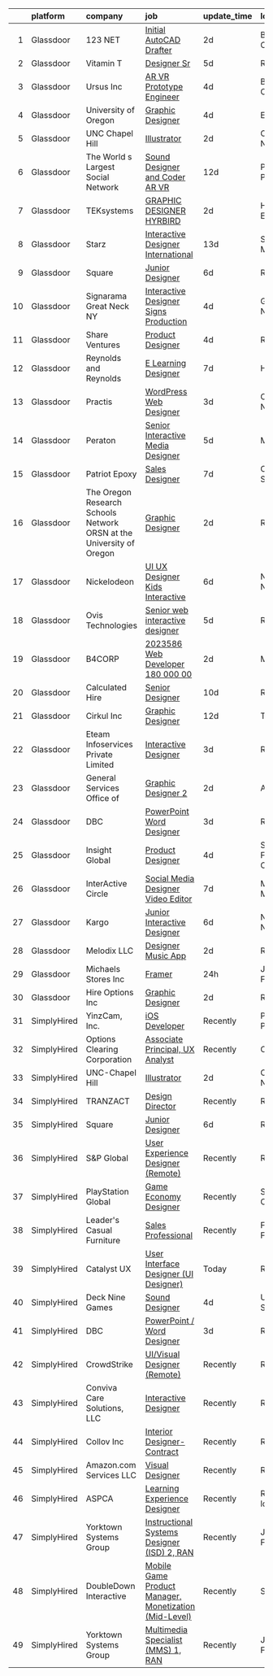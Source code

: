 

|    | platform    | company                                                                | job                                                                                                                                                                                                                                                                                                                                                                                                                                                                                                                                                                                                                                                                                                                                                                                                                                                                                                                                                                                                                                                                                                                                                                                                                                                                                                                                                                                               | update_time   | location            |
|---:|:------------|:-----------------------------------------------------------------------|:--------------------------------------------------------------------------------------------------------------------------------------------------------------------------------------------------------------------------------------------------------------------------------------------------------------------------------------------------------------------------------------------------------------------------------------------------------------------------------------------------------------------------------------------------------------------------------------------------------------------------------------------------------------------------------------------------------------------------------------------------------------------------------------------------------------------------------------------------------------------------------------------------------------------------------------------------------------------------------------------------------------------------------------------------------------------------------------------------------------------------------------------------------------------------------------------------------------------------------------------------------------------------------------------------------------------------------------------------------------------------------------------------|:--------------|:--------------------|
|  1 | Glassdoor   | 123 NET                                                                | [Initial AutoCAD Drafter](https://www.glassdoor.com/partner/jobListing.htm?pos=116&ao=1136043&s=58&guid=000001827c3aa244b9fb99e1a9d4e668&src=GD_JOB_AD&t=SR&vt=w&cs=1_5d5511fb&cb=1659941594039&jobListingId=1008056460605&jrtk=3-0-1g9u3l8jjj451801-1g9u3l8k5is1d800-d332a0c83b5cc8ce-)                                                                                                                                                                                                                                                                                                                                                                                                                                                                                                                                                                                                                                                                                                                                                                                                                                                                                                                                                                                                                                                                                                          | 2d            | Byron Center, MI    |
|  2 | Glassdoor   | Vitamin T                                                              | [Designer Sr](https://www.glassdoor.com/partner/jobListing.htm?pos=112&ao=1110586&s=58&guid=000001827c3aa244b9fb99e1a9d4e668&src=GD_JOB_AD&t=SR&vt=w&cs=1_5c406555&cb=1659941594038&jobListingId=1008048872575&cpc=C4A69CCDBB3B9599&jrtk=3-0-1g9u3l8jjj451801-1g9u3l8k5is1d800-7a7426e7c131633d--6NYlbfkN0DMrcEu7yrtATojKJA7cEzGQ3FdRGWLh0CZQInL4ECGI6k5tN82kdM0OKoro5eXmjoDI-D3I-me0dbHK-p-Np6163EzGQ5q01KdpnlTc4fvU4YxrflGUOp_1Im8ag894WxiG0uT8iFYf3DkcQd9DDDUB8b99BkVIf5CYPhbL-aNUdw25iA0nJuqBAdnHFNY3p9N-3yg_qKLspkejlsIs5Cw7_TBvalTx_oo3M4DSe5kKXDGIK2mRqkDYmuJD2zEz97_YcP9Bu6ARqe4xRLY91DklyfIKS9cfirAkPmzvEwsN6RMHIMx8NLYSQSOJVcseU_GVfjDVjfYQ8IyhUUGcPy1WPvXIadUoNXOBvTy3gBDmh9_N9A4-_7LTI-En0-9l_Ibp-YZitbURszipn-crXShkoHqBqama1o3A4DbCmiHXaLPUfPq3CbApRnO9no6rE1AP6_sMT2WipbmX3lZppazE6GblQ_RlBE%3D)                                                                                                                                                                                                                                                                                                                                                                                                                                                                                                                                                                                   | 5d            | Remote              |
|  3 | Glassdoor   | Ursus  Inc                                                             | [AR VR Prototype Engineer](https://www.glassdoor.com/partner/jobListing.htm?pos=109&ao=1110586&s=58&guid=000001827c3aa244b9fb99e1a9d4e668&src=GD_JOB_AD&t=SR&vt=w&ea=1&cs=1_0cd9c0fb&cb=1659941594038&jobListingId=1008050504524&cpc=82B3195DA92CAF92&jrtk=3-0-1g9u3l8jjj451801-1g9u3l8k5is1d800-676b17f24b5cec8e--6NYlbfkN0CT8vBT9H5mqECx2dfLV_FONLPDKpIRssxVwtj05Tmm4rA5I0VNOPdM1oYsK66ov5oeU1vn-T2BI8ztXGS97o12IFvk4488l3DTvol4EnNmos7vPDsIF4M1XmYlU4dn1Nsnus1ZaIBo6ETGQa2zZqKAHTHfC4ASFGZ6UE8aWyeWDYi9rIQsDJkXDhBQ-EROLr0fb8Urot8Am6Pv3mP8JgpyUvE3FPwrS_yS70cetbrOOtJ_SPeHiBBZAC_GZSOloUIMePftOWvROVJQXz0-77NLsiIUkuVazbWfKq_WSzvmb71JMa4BAmU7-cnh56FvbtV4UIhOasHTjqG9dSax_sx0Bw_Vocd7v_JZmwl6WsWMCBeDFc0FyN4i7Ze4f4LQ_f81JEWkW-28kac72DlvIvmoBu4byGGJlbrszBeaNj-YXpn3Zyv9RJ6ngkqOgcA4-eBt7lGvuPd8ry2k2Hywts2vf4KxOh9BqC0Bi2TP5wrrxNNB752HjvLPr9MwMJGeChk2n-ysq-ol8N532W8wIUU304yrYM8N7FHFCXVkZWikduZG8EguqAp7x8n9_cdyzdpplYrcn4ZB9tN3xAeYUFXaurqudY212UOMru9Gik0gdX3eXiDlMmfLkK2YHUDAuUt8EtetnrpOt0UlKKqaLS-3lPv-HBdcZMjxEBQghWCj6GFrvY0I7Ahs8wYrjblLwONNurVMTHSHTEcpGPz3AL505SnyALjur62SFM3KHKExyFOmc-EwJcZJxQbx98Qni-cYi5TX0nuBacovx5tYSSuUHUQtHM4wIk6xAgk08LC0aSEYrFlHFWZ5PepLPRKeqnp9xGavstK0wm-j0hJK3Sn410-eOW29Pda9AToXN5JjHc4X5hoAiRl-9TpSN7Fql6qTP-BJ7JZq3be9t-YgBSgMNHoFq018lmTf7jSPyLiOiAJw5zgy9OIRPgX2VBw_V_KpnD9Y_QVrLMFjwYJhc41rloxWn_WItasKHVn4XmSDYzx_99J03bvBEpUMt-sW7xI%3D) | 4d            | Burlingame, CA      |
|  4 | Glassdoor   | University of Oregon                                                   | [Graphic Designer](https://www.glassdoor.com/partner/jobListing.htm?pos=124&ao=1136043&s=58&guid=000001827c3aa244b9fb99e1a9d4e668&src=GD_JOB_AD&t=SR&vt=w&cs=1_ddf7dc2d&cb=1659941594040&jobListingId=1008051855572&jrtk=3-0-1g9u3l8jjj451801-1g9u3l8k5is1d800-54f56c4b806fe0f6-)                                                                                                                                                                                                                                                                                                                                                                                                                                                                                                                                                                                                                                                                                                                                                                                                                                                                                                                                                                                                                                                                                                                 | 4d            | Eugene, OR          |
|  5 | Glassdoor   | UNC Chapel Hill                                                        | [Illustrator](https://www.glassdoor.com/partner/jobListing.htm?pos=127&ao=1136043&s=58&guid=000001827c3aa244b9fb99e1a9d4e668&src=GD_JOB_AD&t=SR&vt=w&cs=1_ed982cb3&cb=1659941594040&jobListingId=1008055873821&jrtk=3-0-1g9u3l8jjj451801-1g9u3l8k5is1d800-60544b080df2262c-)                                                                                                                                                                                                                                                                                                                                                                                                                                                                                                                                                                                                                                                                                                                                                                                                                                                                                                                                                                                                                                                                                                                      | 2d            | Chapel Hill, NC     |
|  6 | Glassdoor   | The World s Largest Social Network                                     | [Sound Designer and Coder  AR VR ](https://www.glassdoor.com/partner/jobListing.htm?pos=106&ao=1110586&s=58&guid=000001827c3aa244b9fb99e1a9d4e668&src=GD_JOB_AD&t=SR&vt=w&ea=1&cs=1_4733e91e&cb=1659941594038&jobListingId=1008031528051&cpc=44CD5376B8534B8F&jrtk=3-0-1g9u3l8jjj451801-1g9u3l8k5is1d800-d1ed5504a8a65788--6NYlbfkN0DSgjPPcnEdvoK3uuxfISLALE6pB1FR7YSHOr_tSg5_QGIhoz_2VqUepdcKLBLI_zTUk6gDwaoQ9vkRar14Io1kKPbXefvdlkqbmdhJjjOpMuV23xDsFSOubHWW3nkVkpuXNylbmaW36egpUC2PG6x2MjnebJXPwoENwa0jyus1-mMaCYYJOL_GQnJ7IsoZ2xpVMEYFVL67H3khTZAOGrYdEQHiWEda4AuN_XPykQFnwxorjoBFcO9AYd3Q2w5S8n19FjBkPgVE-PSkEs-WPmO0nwj9ipqI0Cn7OtuyMgIkQrsyfrRkzFquoJVvXKp8yTVxYBEV-GknqZHiBasJxXA3K1fN63zdDsQDgBFSmY-U-74yNJCf5TbBkmCG7IIVDT_YOyFRShpVZiczJleE8y701DziiZ0-141eOa0o4XtoTdl06439qpb1aZLwUPq5ls1rQ0Ay7aD8HB9Wo-e0-xi-qNr3W2_jMmhS4tdxhRgmKeXrVy25xyQJSrFJ4OyDMLc8hXFADX9QjqiXMGhhWeZj1Itr6X7hCOxuXpbMslsIaugy2PEtadTyABuR8iZP9g3Z73m0P4VsyTKLP1Ml-rWA)                                                                                                                                                                                                                                                                                                                                                                                                                                       | 12d           | Philadelphia, PA    |
|  7 | Glassdoor   | TEKsystems                                                             | [GRAPHIC DESIGNER   HYRBIRD](https://www.glassdoor.com/partner/jobListing.htm?pos=111&ao=1110586&s=58&guid=000001827c3aa244b9fb99e1a9d4e668&src=GD_JOB_AD&t=SR&vt=w&cs=1_3f7ad8ce&cb=1659941594038&jobListingId=1008055600023&cpc=AC285F3A3ECA6BB0&jrtk=3-0-1g9u3l8jjj451801-1g9u3l8k5is1d800-acd5a29012fe093e--6NYlbfkN0AuKz8EBO1xHDEL7V2YF9xF3dC_I9B9i-Zw2Jh8clPMK3KTieKealHQMRxLfyLBLKJYh-SWfWrPBGZCNRIy9BSu3UxPNpqtHZ6_7aJU-plNbJ-7N5Euuj5YYX9vaYIbJzABc6JN9inb3RxCdzFe-7rCWWkq3120ASHDJMxLka6N-hiIOLzR0o1i6aSJpGEzsv4vVmBQq3WGzVivTel1AVHjAvkicBYaL9Z8YXv73zQIkV881ew3AbJmAeKj6UShbGrLBmGKozEnWVZyaxSC8GYjFA1R6b3uxnYVxqj75ICHw5QZ9Ru9Y24UXp5j1HLI5bhD1iNXvMeUgEVKnuefMBuUw2b3gzluj_-Gqj_LJBpbmsodVruNKL4cCC2i33mL0-sYPfk6oRe-DamRcg-ZecxDuaeKVz_xS8fwd_GQKvcd0JNbpfF1vC1cLtx1jQo10VStnxc3XXvc-28nSVTkadqzxpW3DXjzu8Lu5YnLM8XfflZrhZEw2bZ_Zgxqy6Nm5dS6ENygMKd-f0jvn-9vLuLfiwjQDXGnQuimCc3W8Y7C5pKOwts4D-K2YPVFQdqBZlODUC5inaD8zNxwQ0nRqjmNVHrqYusNPz7Z_qMRP69cENQr_XK23T5ID4-h_9XBiPFoceRqbRSUdk_u80mMya9ZNQ7iG-WTDYn_zoy7DPEccJ4mk_cGVDDEqAd4wQoy9uwo9xw9Rk0HuLMOuVXojZTBC8LLMSCq1-FkG08ou0lV529FUQ7_dG8SorQDUxTP4kmoibiEkDPZ9rqdBahnAyUwduo0f6Ql3cjhto1TmSdHIZYnHpxtQ1tPF4b7JEdYMI2yVaqh6Vdmue1BEg0S2bfuJ1fgQDD8nhSPd68VTmzDV6DLTkKc7wCG2QXtQBIXpvtBl2FXYuVGfP-x36wkvbSaKj933us-kJU%3D)                                                                                                    | 2d            | Hoffman Estates, IL |
|  8 | Glassdoor   | Starz                                                                  | [Interactive Designer  International](https://www.glassdoor.com/partner/jobListing.htm?pos=122&ao=1136043&s=58&guid=000001827c3aa244b9fb99e1a9d4e668&src=GD_JOB_AD&t=SR&vt=w&cs=1_990dc0d1&cb=1659941594039&jobListingId=1008029166488&jrtk=3-0-1g9u3l8jjj451801-1g9u3l8k5is1d800-d31624835f57bf98-)                                                                                                                                                                                                                                                                                                                                                                                                                                                                                                                                                                                                                                                                                                                                                                                                                                                                                                                                                                                                                                                                                              | 13d           | Santa Monica, CA    |
|  9 | Glassdoor   | Square                                                                 | [Junior Designer](https://www.glassdoor.com/partner/jobListing.htm?pos=115&ao=1136043&s=58&guid=000001827c3aa244b9fb99e1a9d4e668&src=GD_JOB_AD&t=SR&vt=w&ea=1&cs=1_50506259&cb=1659941594039&jobListingId=1008044709869&jrtk=3-0-1g9u3l8jjj451801-1g9u3l8k5is1d800-17650a355c34feb1-)                                                                                                                                                                                                                                                                                                                                                                                                                                                                                                                                                                                                                                                                                                                                                                                                                                                                                                                                                                                                                                                                                                             | 6d            | Remote              |
| 10 | Glassdoor   | Signarama Great Neck  NY                                               | [Interactive Designer   Signs Production](https://www.glassdoor.com/partner/jobListing.htm?pos=128&ao=1136043&s=58&guid=000001827c3aa244b9fb99e1a9d4e668&src=GD_JOB_AD&t=SR&vt=w&ea=1&cs=1_f63ae92e&cb=1659941594040&jobListingId=1008051613189&jrtk=3-0-1g9u3l8jjj451801-1g9u3l8k5is1d800-a205f44f2321df2c-)                                                                                                                                                                                                                                                                                                                                                                                                                                                                                                                                                                                                                                                                                                                                                                                                                                                                                                                                                                                                                                                                                     | 4d            | Great Neck, NY      |
| 11 | Glassdoor   | Share Ventures                                                         | [Product Designer](https://www.glassdoor.com/partner/jobListing.htm?pos=130&ao=1136043&s=58&guid=000001827c3aa244b9fb99e1a9d4e668&src=GD_JOB_AD&t=SR&vt=w&ea=1&cs=1_2967c84f&cb=1659941594040&jobListingId=1008051259009&jrtk=3-0-1g9u3l8jjj451801-1g9u3l8k5is1d800-53b08fe2fb7d93b6-)                                                                                                                                                                                                                                                                                                                                                                                                                                                                                                                                                                                                                                                                                                                                                                                                                                                                                                                                                                                                                                                                                                            | 4d            | Remote              |
| 12 | Glassdoor   | Reynolds and Reynolds                                                  | [E Learning Designer](https://www.glassdoor.com/partner/jobListing.htm?pos=123&ao=1136043&s=58&guid=000001827c3aa244b9fb99e1a9d4e668&src=GD_JOB_AD&t=SR&vt=w&cs=1_ca5dbfd2&cb=1659941594039&jobListingId=1008040184733&jrtk=3-0-1g9u3l8jjj451801-1g9u3l8k5is1d800-b406dbd4047ae60f-)                                                                                                                                                                                                                                                                                                                                                                                                                                                                                                                                                                                                                                                                                                                                                                                                                                                                                                                                                                                                                                                                                                              | 7d            | Houston, TX         |
| 13 | Glassdoor   | Practis                                                                | [WordPress Web Designer](https://www.glassdoor.com/partner/jobListing.htm?pos=102&ao=1110586&s=58&guid=000001827c3aa244b9fb99e1a9d4e668&src=GD_JOB_AD&t=SR&vt=w&ea=1&cs=1_825247fe&cb=1659941594037&jobListingId=1008053236840&cpc=F9A77EB4FA44235E&jrtk=3-0-1g9u3l8jjj451801-1g9u3l8k5is1d800-4709916196b0808f--6NYlbfkN0CPEiJEzZq4I_K6S6Q9VC1QMfIsI0INZ1UYi7vjgDL48QRk5qILklQZyI_X4mMYNn4bS8bF4pxav5LPXvgsu5g7_R9o6wXu4IwXadgRs1jeeQ1nYIflNrybwF9-AhUDNDFtZA2IYsyjXupz4RPFN_xoSt0UQG2LLce7T_DEL3XRQVLVAEUQ6yKrNx7xbiu5MFGnfuImp7HUoGZ2P-JJhGCW6naxnZaaSXAI4pZ41Zi_hc00YfmPzyzjAjVuRtEgVfjbtt63QcPMPoB5IUCq7JxcF31zF0qj24Ejm2cKtJ6La1GZEHujLe_albJ2J7gFHoyU8JExI_fjdQEAY5NsyBPVXBE3dtMj0AsGcU_GGoHGNTXDfcepARJqVnZmZ4KdD74RgXA-66B1Plk4Xs9eaUH1LFz15k3uo7O5lnSnYgwh8qClmBkwxCPHgzc0BQnN-sVL38MDSlqg2DaEhVBm8A0XRPo_qZwgp4p-y4zThGlV3gybma0kVKfUSUA8Kv3V8Uhhu57fcKLcGA%3D%3D)                                                                                                                                                                                                                                                                                                                                                                                                                                                                                                                     | 3d            | Charlotte, NC       |
| 14 | Glassdoor   | Peraton                                                                | [Senior Interactive Media Designer](https://www.glassdoor.com/partner/jobListing.htm?pos=117&ao=1136043&s=58&guid=000001827c3aa244b9fb99e1a9d4e668&src=GD_JOB_AD&t=SR&vt=w&cs=1_f58ab9ae&cb=1659941594039&jobListingId=1008046965697&jrtk=3-0-1g9u3l8jjj451801-1g9u3l8k5is1d800-c69935a56111f50b-)                                                                                                                                                                                                                                                                                                                                                                                                                                                                                                                                                                                                                                                                                                                                                                                                                                                                                                                                                                                                                                                                                                | 5d            | McLean, VA          |
| 15 | Glassdoor   | Patriot Epoxy                                                          | [Sales Designer](https://www.glassdoor.com/partner/jobListing.htm?pos=104&ao=1110586&s=58&guid=000001827c3aa244b9fb99e1a9d4e668&src=GD_JOB_AD&t=SR&vt=w&ea=1&cs=1_53f4735e&cb=1659941594037&jobListingId=1008041036579&cpc=654405A9B1E0A9F5&jrtk=3-0-1g9u3l8jjj451801-1g9u3l8k5is1d800-eb34093b21cd8eda--6NYlbfkN0DLxniXb9xd09bch3T7EymxCrgj1jiT2kSu__xrmi42oIDMRpp5TItbiQIVBqYlBO0eOPF3XpWooinR_bvEFE0hnMyGgoTQzYZ3F2nMrwq0KLfdsxpQrthmlTFqG6HvdisFHK6MM5YfKvA8dKJIc69duXc6zQF7_2eh2UhBPqyQBh8m63DnTv5BgJ4XJhzhjoEbyoz1fPcZm4XB-1hfg7pzIAXNMFYdMgs00VpjTbsIp6JImzLQ03n-FEBknA5PhUd6Vh7DTnwNGOespmALIu0KiR45PmA5K5iitCCgBXQ_Ik-M8-lSWczzDxZrpQHvJhPGyhcBEDkcMMgxwlham9kFSfQJOcdRZJ4pveaGfPvClt_u5STwm7XktnVBqsjItaBXubePJ2JY6a3_FTNFnKMvHD03n8yKidAh9C6k71ZnVvWyt5rmTRDIMUdh_M2wSo-5xdGAVlIP9DdRGHFiC5MQj4ZReOIC9mq2QKeYawfZLQ%3D%3D)                                                                                                                                                                                                                                                                                                                                                                                                                                                                                                                                                             | 7d            | Charleston, SC      |
| 16 | Glassdoor   | The Oregon Research Schools Network  ORSN  at the University of Oregon | [Graphic Designer](https://www.glassdoor.com/partner/jobListing.htm?pos=126&ao=1136043&s=58&guid=000001827c3aa244b9fb99e1a9d4e668&src=GD_JOB_AD&t=SR&vt=w&ea=1&cs=1_5c363abf&cb=1659941594040&jobListingId=1008055610861&jrtk=3-0-1g9u3l8jjj451801-1g9u3l8k5is1d800-98e70d1a30918d85-)                                                                                                                                                                                                                                                                                                                                                                                                                                                                                                                                                                                                                                                                                                                                                                                                                                                                                                                                                                                                                                                                                                            | 2d            | Remote              |
| 17 | Glassdoor   | Nickelodeon                                                            | [UI UX Designer  Kids Interactive](https://www.glassdoor.com/partner/jobListing.htm?pos=125&ao=1136043&s=58&guid=000001827c3aa244b9fb99e1a9d4e668&src=GD_JOB_AD&t=SR&vt=w&ea=1&cs=1_459d52d7&cb=1659941594040&jobListingId=1008044530252&jrtk=3-0-1g9u3l8jjj451801-1g9u3l8k5is1d800-2b9a988d8b112d98-)                                                                                                                                                                                                                                                                                                                                                                                                                                                                                                                                                                                                                                                                                                                                                                                                                                                                                                                                                                                                                                                                                            | 6d            | New York, NY        |
| 18 | Glassdoor   | Ovis Technologies                                                      | [Senior web interactive designer](https://www.glassdoor.com/partner/jobListing.htm?pos=129&ao=1136043&s=58&guid=000001827c3aa244b9fb99e1a9d4e668&src=GD_JOB_AD&t=SR&vt=w&ea=1&cs=1_23fda8a5&cb=1659941594040&jobListingId=1008047821150&jrtk=3-0-1g9u3l8jjj451801-1g9u3l8k5is1d800-064934ca5a722668-)                                                                                                                                                                                                                                                                                                                                                                                                                                                                                                                                                                                                                                                                                                                                                                                                                                                                                                                                                                                                                                                                                             | 5d            | Remote              |
| 19 | Glassdoor   | B4CORP                                                                 | [2023586 Web Developer  180 000 00](https://www.glassdoor.com/partner/jobListing.htm?pos=105&ao=1110586&s=58&guid=000001827c3aa244b9fb99e1a9d4e668&src=GD_JOB_AD&t=SR&vt=w&cs=1_e4f1721f&cb=1659941594037&jobListingId=1008055959444&cpc=654405A9B1E0A9F5&jrtk=3-0-1g9u3l8jjj451801-1g9u3l8k5is1d800-a668bd996897375e--6NYlbfkN0BBcNHvdcwdm3ewH9kjvka83ftEJjxlat_DdA1S80VRS6k0mxP7wnwmAsSRP66qfkyACjOzUQGpCoOfGuWGcky_axKpzc-G-J5jJNNjrG3z6y5200UlxLV8wvXWp5g-7iaWZ-LhuuJLvIVilIjA3P5IxhDmQY9k96GGRPgJZEEO1oaG4fbJ_KnIAQnx0emukN7hLltey6SsAap9lYBOeCuHAIQVmsPzj4mNd3dadu0OfYjK5yhnYZU1mWcfsWpB8H8N7UmNJepqf4xiliD0bILPL7Ghz4LQTy29ojciP0J-6EzJhTtuQY7iRbgZOy1wTKkC6_FL3N5kjzPUU9QLCxoMHQ2e-_7SFRBKg51RVJVJ9-y21aISNS_4xeRAT3spa6IveDSdaMm_Q9Th7m0iOC3un4EoEk3CZ3aUlqGiCDdy4JTZDn1Q3DClzhjyoGyZbj7NHcH8yjr1BG3_j7ULOXsrM0WDCiE-mG-ZFgdxAEPwYg%3D%3D)                                                                                                                                                                                                                                                                                                                                                                                                                                                                                                                                               | 2d            | McLean, VA          |
| 20 | Glassdoor   | Calculated Hire                                                        | [Senior Designer](https://www.glassdoor.com/partner/jobListing.htm?pos=110&ao=1110586&s=58&guid=000001827c3aa244b9fb99e1a9d4e668&src=GD_JOB_AD&t=SR&vt=w&ea=1&cs=1_467aab03&cb=1659941594039&jobListingId=1008036046066&cpc=2CAED5C921A5F994&jrtk=3-0-1g9u3l8jjj451801-1g9u3l8k5is1d800-fafffdbc502f2fa9--6NYlbfkN0DZ6O0M0B_3F8oQb4YMAqApYAvZvEqwNptz_xqlbiY_WT-1o3yhNjEM8KaYIKBiJLJj2HyZUzB1LJpehXfrPQ44RlbnGMCI18FJx7eHAFIu2qqj9mP6-On_yTukJFlTMDFmU2M9g59lJWiJMiL3vR7AnxqwfrtBt-w0A8HB7Dsuvye-AvqAzxosHQxaJg8OK_V2vCDi02Iy7AzXo91GbUguZLJoK5exJo4-X1JAW781DFq-v5Z_TAV-COVmJoka5502_Pv6ThsnDuTYMs-EhjXxIL2XDfwwdODIyqjSsIFNt6XyjxUYJ9UFo2EELCup_HpXOEgxTPP4rsPQnBm0WwoL_ltpN0fDnRVvvS4jontDINhGRpvZcid6-Gt6ExbFJjGGkY91Ml7XG5kTS86BQYdsf32tmcjfwm5LpyQZkH4yJ-JCL5aTDgKexOjr8d67TextGVDMJk5Z1m2r0z8FrJ1EvDG3VTjFIBBj7dxGAKpeWBNxZj-2S6wf)                                                                                                                                                                                                                                                                                                                                                                                                                                                                                                                                                        | 10d           | Remote              |
| 21 | Glassdoor   | Cirkul  Inc                                                            | [Graphic Designer](https://www.glassdoor.com/partner/jobListing.htm?pos=101&ao=1110586&s=58&guid=000001827c3aa244b9fb99e1a9d4e668&src=GD_JOB_AD&t=SR&vt=w&ea=1&cs=1_2a0f3863&cb=1659941594037&jobListingId=1008030706022&cpc=8638028904E281F4&jrtk=3-0-1g9u3l8jjj451801-1g9u3l8k5is1d800-88b59fb4c980358d--6NYlbfkN0DMiFM2DFaCxWVgUXAQeV1PT-6RmaTIEUC9UBgdAka0fVNoudSQ7Q9QjY90NfnI-og8anr1gKQ0_IzzaRVpQTqJfO0CkkVwP9LPGF-Fyach_elNXZnGYFd-5a9h5alEnRE8jQ_6wmkZD1buMX2mnVZSsosEB-LDAF1-02RTC3IHJrNm-q2hLDY2-Ve-RlGnh1E-qWEGZGmUw5FAkMcRTv_HfNqIlyYiDfc3nMl6GvyEkTeOTFGx3GrK_wgcAnbiRmWfsrMLAPfdRkKpMMvJFZpjMVH_W4ss_BHy_MfdnT5sgtHiA9Lm0Ql-iz76YUKcp_96LNSSrQds7s5VaLTeavyJesCLPc18mkVsVTZCqVEPMac6qaj7-V0pq8Z6xjPFfedFWIq8SDHokvhMxPUKBOMljS2h55fyOtgTo5ZKOrSrfAq_aLJwLH2_Db_HJptTta__jsj3T-PtpwlnvpE3P4QdW1XPpM6gJHYFB2zUAFJ9olDxSGzpE7JAg7aft1sPOO4%3D)                                                                                                                                                                                                                                                                                                                                                                                                                                                                                                                                         | 12d           | Tampa, FL           |
| 22 | Glassdoor   | Eteam Infoservices Private Limited                                     | [Interactive Designer](https://www.glassdoor.com/partner/jobListing.htm?pos=108&ao=1110586&s=58&guid=000001827c3aa244b9fb99e1a9d4e668&src=GD_JOB_AD&t=SR&vt=w&ea=1&cs=1_3ec97c30&cb=1659941594038&jobListingId=1008052926414&cpc=2CAED5C921A5F994&jrtk=3-0-1g9u3l8jjj451801-1g9u3l8k5is1d800-da41b01637bc39d3--6NYlbfkN0Dh7uhyTJ7ceVX9cxrhRzkf3V-ashF7vV1FDMtoY4ul7SKJM555l1dbk7bs8wi1t-3ftE2zkgxxLZSeH4N3Qrt-Q6zbLO1vSBbWlQyVJ5mpH8jg-ngcoAlnvLjGPz-9lyJlOrlOCb2ZntD8v_9E5AbleCiHWOCtTXPOKru10a5Wit5kSbUPabuqPxDYZnFGpzHM0Gsme2ENc5jOj_CLBH9km12NvNVDhlKqSBHSVZhTc9AxHbD4UwK1RIMxf2VK9emtpt64lDtHEtW5iFVFwvIfOnk0tvoPicWu9owQCbwhV3cGOWQpmJ-ZxohchXgrCb-Dh2ohQbrbJMJSpX55eNRdTR5dXGqLRtmekJB-tSYLg-4CCuKyZOeOqhHpy4fpCXd0TZqoq1b4gzKYdniMZAHUw67L8dGbRom0ee-lAGeyh49wJRHliJfBN7C-UvQvDNeoXP8adi6N9MCZXCQr2nYUWkTiNtd1BsRpchz2VqBaIAEhW-Rct5PgPwjXI8MkUVw%3D)                                                                                                                                                                                                                                                                                                                                                                                                                                                                                                                                     | 3d            | Remote              |
| 23 | Glassdoor   | General Services  Office of                                            | [Graphic Designer 2](https://www.glassdoor.com/partner/jobListing.htm?pos=118&ao=1136043&s=58&guid=000001827c3aa244b9fb99e1a9d4e668&src=GD_JOB_AD&t=SR&vt=w&cs=1_55514fe2&cb=1659941594039&jobListingId=1008056263527&jrtk=3-0-1g9u3l8jjj451801-1g9u3l8k5is1d800-4d6e53071ebfc86b-)                                                                                                                                                                                                                                                                                                                                                                                                                                                                                                                                                                                                                                                                                                                                                                                                                                                                                                                                                                                                                                                                                                               | 2d            | Albany, NY          |
| 24 | Glassdoor   | DBC                                                                    | [PowerPoint   Word Designer](https://www.glassdoor.com/partner/jobListing.htm?pos=121&ao=1136043&s=58&guid=000001827c3aa244b9fb99e1a9d4e668&src=GD_JOB_AD&t=SR&vt=w&ea=1&cs=1_effb4e02&cb=1659941594039&jobListingId=1008054365568&jrtk=3-0-1g9u3l8jjj451801-1g9u3l8k5is1d800-8a158ead80c9e526-)                                                                                                                                                                                                                                                                                                                                                                                                                                                                                                                                                                                                                                                                                                                                                                                                                                                                                                                                                                                                                                                                                                  | 3d            | Remote              |
| 25 | Glassdoor   | Insight Global                                                         | [Product Designer](https://www.glassdoor.com/partner/jobListing.htm?pos=113&ao=1110586&s=58&guid=000001827c3aa244b9fb99e1a9d4e668&src=GD_JOB_AD&t=SR&vt=w&ea=1&cs=1_db37c0fa&cb=1659941594039&jobListingId=1008051009275&cpc=334ABAF5D42DC775&jrtk=3-0-1g9u3l8jjj451801-1g9u3l8k5is1d800-b4e7142e0967e212--6NYlbfkN0BKkHZu3wF05EeDimN_p6sYpKCMArvwa95YdH7UpkaBCuXZAtggzO9lWFPdGsiWEnUgVRsorYMACBUzVyNsRry6y4Ce-59PJ_56HBzWiVDlN86WT927XPoV8eIH5EWUDxlb8LrhKu-FpbJXfL3J7Ib8STmv4_KkOPPHxjMBiqIv4-dFu24PZsNsRnJikJML8HOZxwQ4RkB9inVcWMxCg4sZ7molaPDehNe3WUmvEvNtLDCMbRkUJDzr2gAngad7yRGe579GkbU-X-eVn96QD3oVFt4px9UEli6q5z74auYxZ49x-Hm6rc4sBKDSIq_OXATLV9xLprOnLnPkS7SU80VVPpXh7FXznx3Z16hdJCFO0q_YIa4wdZJdBhDj5sh3Lg4-lDrBrhdWMTcxWQuussFh-utcmJoUIgEmz1EF_cRTWRBy79AIYLGBVjM3CZIqI6gIpvIBPRPSKeJekRy518NvOk1vgnVpFXJZwiAqdV7FN3Eb-8XXzcc2cSVL9hud7Mo%3D)                                                                                                                                                                                                                                                                                                                                                                                                                                                                                                                                         | 4d            | San Francisco, CA   |
| 26 | Glassdoor   | InterActive Circle                                                     | [Social Media Designer Video Editor](https://www.glassdoor.com/partner/jobListing.htm?pos=120&ao=1136043&s=58&guid=000001827c3aa244b9fb99e1a9d4e668&src=GD_JOB_AD&t=SR&vt=w&cs=1_d5ecca6f&cb=1659941594039&jobListingId=1008042383059&jrtk=3-0-1g9u3l8jjj451801-1g9u3l8k5is1d800-c2f55869bf79a5cb-)                                                                                                                                                                                                                                                                                                                                                                                                                                                                                                                                                                                                                                                                                                                                                                                                                                                                                                                                                                                                                                                                                               | 7d            | Minneapolis, MN     |
| 27 | Glassdoor   | Kargo                                                                  | [Junior Interactive Designer](https://www.glassdoor.com/partner/jobListing.htm?pos=119&ao=1136043&s=58&guid=000001827c3aa244b9fb99e1a9d4e668&src=GD_JOB_AD&t=SR&vt=w&ea=1&cs=1_09aed710&cb=1659941594039&jobListingId=1008046090972&jrtk=3-0-1g9u3l8jjj451801-1g9u3l8k5is1d800-fda9dddbe063f9f9-)                                                                                                                                                                                                                                                                                                                                                                                                                                                                                                                                                                                                                                                                                                                                                                                                                                                                                                                                                                                                                                                                                                 | 6d            | New York, NY        |
| 28 | Glassdoor   | Melodix LLC                                                            | [Designer  Music App](https://www.glassdoor.com/partner/jobListing.htm?pos=103&ao=1110586&s=58&guid=000001827c3aa244b9fb99e1a9d4e668&src=GD_JOB_AD&t=SR&vt=w&ea=1&cs=1_acb59002&cb=1659941594037&jobListingId=1008055438090&cpc=2F9DD8B511C89582&jrtk=3-0-1g9u3l8jjj451801-1g9u3l8k5is1d800-ac0a77637fcb9bf8--6NYlbfkN0CdcVd3SDA1nO7RkKTAACmPV4xEt72Vls8LI2dqcgyOeN2acpaCqCtZFHnk2S48trzC_ObnGTOTe5kRGfu12v_De9jUavP08A2WRAog3aMdsjAI6I_R6O1cDNNKEa09O0E-iwX8N1-oYAU5FhKvOy5-7BJpglUoUiSCUUUOXhjsOD6RkIAJnCdLFpw6ltgLpfiHWBRrr_UEGqj21HE9gDcNVfhQvXbkbkFTw2YjbUsbxaKp5J4p8Mdb-g9lGzwdFJq83t2XYIJ0ZTsQLWfFn4CdgqghVai1zq_NRCyoPx_CVneq6EhmSZyaPanX2gNGYHL14lZS834tg22zulhHvz8fSXveaoKTHII5xCz0R10VuQqj-kbtdvO5WNZq5nyD95Fq-AS6GSgUv693GvnLMH-o0PoZPjTI3UlooapWUjCZnEUeubW7kdmdMaCm004C5jTf6Qv1ky6PCDeFYe3Gl5CDlC_38_vKQLc-W_MSmfOEQR2c8eIabXr4)                                                                                                                                                                                                                                                                                                                                                                                                                                                                                                                                                    | 2d            | Remote              |
| 29 | Glassdoor   | Michaels Stores  Inc                                                   | [Framer](https://www.glassdoor.com/partner/jobListing.htm?pos=107&ao=1110586&s=58&guid=000001827c3aa244b9fb99e1a9d4e668&src=GD_JOB_AD&t=SR&vt=w&cs=1_f0d40779&cb=1659941594038&jobListingId=1008057685675&cpc=7F6F94E2229B3AB5&jrtk=3-0-1g9u3l8jjj451801-1g9u3l8k5is1d800-6e3d4e86168f0ee7--6NYlbfkN0AOFw-YaceyPV1V2kprHLZbtLl7-eeXaDc6_Kczxv4djvGN8sdqDFgpDEA7DhbyNayRH0I6YbdxLED6VjQS_GwEg_ZXVSOGR2NbSzAfQp83p2i0l60zNH3O2VvQl2E5TrsLpKmynGCaS_HgzvIs6cSLR_ndLyxe5GrinpdOqMH_rtArFSfJDVRifT3DoynHi0y5A4lMrajA8MK3Mj8sHvxC9lgjPUzPkpHd5cl8SVsaMX1XjT1_IW-ZCElW-XAfgiWYGNcWRJIqtmjblESLpi9F8Uv_66QLtYuPMnng2zyexndhbhvoDOdbhJq8limWwrcetRz41KhM4FQgj2czhvMgOWIZPIgULjwbpLC7iLZWnKr_HlcDm56VyNp-RTWj-SgDD-ZuLInzHO8KKIlR9haUeMK8a2_cTYZY7SvCkMJNv4Nw59LhVF_WLqnL_W9ksar0s42c5fwbEU31ujYWQPiEhrGyRR_VXWjQ5qy2FmxcTYDAngvA8889qVymoWPd5122U24Ep68cnzxR9XhEDfkGauVE8W40ii_eTGiN0XzTbEPx_WeU-8QS)                                                                                                                                                                                                                                                                                                                                                                                                                                                                                                      | 24h           | Jacksonville, FL    |
| 30 | Glassdoor   | Hire Options Inc                                                       | [Graphic Designer](https://www.glassdoor.com/partner/jobListing.htm?pos=114&ao=1110586&s=58&guid=000001827c3aa244b9fb99e1a9d4e668&src=GD_JOB_AD&t=SR&vt=w&ea=1&cs=1_39981666&cb=1659941594039&jobListingId=1008056222271&cpc=8795CF9063CD573D&jrtk=3-0-1g9u3l8jjj451801-1g9u3l8k5is1d800-d920582205bcf924--6NYlbfkN0BSkpV6W62uWtr8U5Znk72fCo7t6YUAZzvHLayV4F_jQCMmq-jdC2u6h-Ch-IFvyWPwadv7XQn0jeVVzb5RGRtcQhcK-VGw0f_A8nzJowTfyEsY_fhAybLJPZuFlnUFyZJ9xxgrWIKWjhDxc-_UN0vRVhmtYXOpP4B05lmhoTgpF2tdTgaFVobFCkBIrGeaknJ6Y9LCWCwtmfuvA4dHuHxzmH8R3kGjIuxTrcjdQm1wpfEQ55WuzPJ0jZaFMhDVckGQwWuBUe92D-fvA58Oxgxm1tNggNhXQEf7z7rWeZrrcEVyGSEgDuBl_KvyIvSddkrR2ErZyiNHRcuQisa13-a--Mvj80FdDsaLjbDK-RLuN6WN5vbCuI6eBzRf1TSYu-7NG0-DOoiy7fUl7JuDztkSpZUvKsd6pRAl5bhU_wfNt1HuUMTKMxEgOLDFqkOFb2Z-CEuh-R21AMkWU8El8pXArSAo-TNkH82vYJIVFfScJm1iKU0OaDlYRZBejKMwRWZox95WU4wkFg%3D%3D)                                                                                                                                                                                                                                                                                                                                                                                                                                                                                                                           | 2d            | Remote              |
| 31 | SimplyHired | YinzCam, Inc.                                                          | [iOS Developer](https://www.simplyhired.com/job/O7s3dealHuxhU0MGhoaMnfOJziqVEUTHKEJtlDWUSPF8S_dqWf-8-Q?q=interactive+designer)                                                                                                                                                                                                                                                                                                                                                                                                                                                                                                                                                                                                                                                                                                                                                                                                                                                                                                                                                                                                                                                                                                                                                                                                                                                                    | Recently      | Pittsburgh, PA      |
| 32 | SimplyHired | Options Clearing Corporation                                           | [Associate Principal, UX Analyst](https://www.simplyhired.com/job/NJXAUfSOqzVhwx_M0iXaDIbYwM8ExZPwjgA8IYKXBrDi_WqxwVqsDw?q=interactive+designer)                                                                                                                                                                                                                                                                                                                                                                                                                                                                                                                                                                                                                                                                                                                                                                                                                                                                                                                                                                                                                                                                                                                                                                                                                                                  | Recently      | Chicago, IL         |
| 33 | SimplyHired | UNC-Chapel Hill                                                        | [Illustrator](https://www.simplyhired.com/job/C7mpLTgVzNnqrdqQCHhHvxHOyILOnjz20mG2z2t8ZNrJXvCh05JvHg?q=interactive+designer)                                                                                                                                                                                                                                                                                                                                                                                                                                                                                                                                                                                                                                                                                                                                                                                                                                                                                                                                                                                                                                                                                                                                                                                                                                                                      | 2d            | Chapel Hill, NC     |
| 34 | SimplyHired | TRANZACT                                                               | [Design Director](https://www.simplyhired.com/job/t-Jya27PvMyrrZc68OzAz-4BUqc0KByZpGtLNlAuXmvatd7Wxu-ubw?q=interactive+designer)                                                                                                                                                                                                                                                                                                                                                                                                                                                                                                                                                                                                                                                                                                                                                                                                                                                                                                                                                                                                                                                                                                                                                                                                                                                                  | Recently      | Raleigh, NC         |
| 35 | SimplyHired | Square                                                                 | [Junior Designer](https://www.simplyhired.com/job/GRKBoNfThfwdwqfpeG24tUd19geu72g60cEa_AyK0LKGykj3_bqMwA?q=interactive+designer)                                                                                                                                                                                                                                                                                                                                                                                                                                                                                                                                                                                                                                                                                                                                                                                                                                                                                                                                                                                                                                                                                                                                                                                                                                                                  | 6d            | Remote              |
| 36 | SimplyHired | S&P Global                                                             | [User Experience Designer (Remote)](https://www.simplyhired.com/job/oU3tJzwSLqmdhoP5YjylgBZnqysO4wlBQZDirRbewfuzHHGszVSZ6w?q=interactive+designer)                                                                                                                                                                                                                                                                                                                                                                                                                                                                                                                                                                                                                                                                                                                                                                                                                                                                                                                                                                                                                                                                                                                                                                                                                                                | Recently      | Remote              |
| 37 | SimplyHired | PlayStation Global                                                     | [Game Economy Designer](https://www.simplyhired.com/job/JJV6oEdkzN3al-I9VQ5gQHjxilhUNWaQEjU5kUYP19rNRcjTlzTEgw?q=interactive+designer)                                                                                                                                                                                                                                                                                                                                                                                                                                                                                                                                                                                                                                                                                                                                                                                                                                                                                                                                                                                                                                                                                                                                                                                                                                                            | Recently      | San Diego, CA       |
| 38 | SimplyHired | Leader's Casual Furniture                                              | [Sales Professional](https://www.simplyhired.com/job/1VDwUJqJkokSl1e5MYeLZSzJZnXq4VeQyB9mIYzKEfwEZpAnX4MZUQ?q=interactive+designer)                                                                                                                                                                                                                                                                                                                                                                                                                                                                                                                                                                                                                                                                                                                                                                                                                                                                                                                                                                                                                                                                                                                                                                                                                                                               | Recently      | Fort Myers, FL      |
| 39 | SimplyHired | Catalyst UX                                                            | [User Interface Designer (UI Designer)](https://www.simplyhired.com/job/bOSrgeP3Rhg-Jrwi9JdYfASYQq9wNDpLOQ_Kf1PDlXSittBFCKj91A?q=interactive+designer)                                                                                                                                                                                                                                                                                                                                                                                                                                                                                                                                                                                                                                                                                                                                                                                                                                                                                                                                                                                                                                                                                                                                                                                                                                            | Today         | Remote              |
| 40 | SimplyHired | Deck Nine Games                                                        | [Sound Designer](https://www.simplyhired.com/job/iz6i-HlUxxVIfGstw4fVaxnhc2kyEC3JD6ixIrv1CjJkn928zMpmow?q=interactive+designer)                                                                                                                                                                                                                                                                                                                                                                                                                                                                                                                                                                                                                                                                                                                                                                                                                                                                                                                                                                                                                                                                                                                                                                                                                                                                   | 4d            | United States       |
| 41 | SimplyHired | DBC                                                                    | [PowerPoint / Word Designer](https://www.simplyhired.com/job/d58xdI3dPlZ6ln2HKJTx6noLQKV88vPHT7P1qKYFJI3H1QjVfGbszw?q=interactive+designer)                                                                                                                                                                                                                                                                                                                                                                                                                                                                                                                                                                                                                                                                                                                                                                                                                                                                                                                                                                                                                                                                                                                                                                                                                                                       | 3d            | Remote              |
| 42 | SimplyHired | CrowdStrike                                                            | [UI/Visual Designer (Remote)](https://www.simplyhired.com/job/o8Nvrhk9F8lenBx6b7AC0C_6d5p_5ZQZqCNkaELGz0M3Jv0KXlyELw?q=interactive+designer)                                                                                                                                                                                                                                                                                                                                                                                                                                                                                                                                                                                                                                                                                                                                                                                                                                                                                                                                                                                                                                                                                                                                                                                                                                                      | Recently      | Remote              |
| 43 | SimplyHired | Conviva Care Solutions, LLC                                            | [Interactive Designer](https://www.simplyhired.com/job/L0O3CbGGQ9JYqElsTQkQGqSMTdZeHSWx3pmCu4hYk7RldVJCVyaDzQ?q=interactive+designer)                                                                                                                                                                                                                                                                                                                                                                                                                                                                                                                                                                                                                                                                                                                                                                                                                                                                                                                                                                                                                                                                                                                                                                                                                                                             | Recently      | Remote              |
| 44 | SimplyHired | Collov Inc                                                             | [Interior Designer-Contract](https://www.simplyhired.com/job/BWulXfwm_DajYkRoVR_cHEZ0YAw0ZzUYn4k1ZR9ZbVk7SbJZhkaf0Q?q=interactive+designer)                                                                                                                                                                                                                                                                                                                                                                                                                                                                                                                                                                                                                                                                                                                                                                                                                                                                                                                                                                                                                                                                                                                                                                                                                                                       | Recently      | Remote              |
| 45 | SimplyHired | Amazon.com Services LLC                                                | [Visual Designer](https://www.simplyhired.com/job/07csdT2C5wUC0BjRkvFLfN-A2TKuc9tkdRnFlCKVrN7nw2oJdE55kw?q=interactive+designer)                                                                                                                                                                                                                                                                                                                                                                                                                                                                                                                                                                                                                                                                                                                                                                                                                                                                                                                                                                                                                                                                                                                                                                                                                                                                  | Recently      | Remote              |
| 46 | SimplyHired | ASPCA                                                                  | [Learning Experience Designer](https://www.simplyhired.com/job/t13KDOE-1goErMtb-a2KTFor1dLwnETjFTShyfoYB1SlO0Lr9SC6vA?q=interactive+designer)                                                                                                                                                                                                                                                                                                                                                                                                                                                                                                                                                                                                                                                                                                                                                                                                                                                                                                                                                                                                                                                                                                                                                                                                                                                     | Recently      | Remote +1 location  |
| 47 | SimplyHired | Yorktown Systems Group                                                 | [Instructional Systems Designer (ISD) 2, RAN](https://www.simplyhired.com/job/0dwSaFmK3iikCUzb7rD78M7wQU4erzOX2eyqosBMS7PYHwXJaNr3Ew?q=interactive+designer)                                                                                                                                                                                                                                                                                                                                                                                                                                                                                                                                                                                                                                                                                                                                                                                                                                                                                                                                                                                                                                                                                                                                                                                                                                      | Recently      | Jacksonville, FL    |
| 48 | SimplyHired | DoubleDown Interactive                                                 | [Mobile Game Product Manager, Monetization (Mid-Level)](https://www.simplyhired.com/job/M0fqYHKm9SMLg3AIFxXsdaNzn4jv-l-S9gbFl4o_nWrYt6bx_WaHnA?q=interactive+designer)                                                                                                                                                                                                                                                                                                                                                                                                                                                                                                                                                                                                                                                                                                                                                                                                                                                                                                                                                                                                                                                                                                                                                                                                                            | Recently      | Seattle, WA         |
| 49 | SimplyHired | Yorktown Systems Group                                                 | [Multimedia Specialist (MMS) 1, RAN](https://www.simplyhired.com/job/2y0I2S7mTQYlZKnxHrtH7fhzC949V6pRxp3Iba6kaYz3C7eUFIRAYA?q=interactive+designer)                                                                                                                                                                                                                                                                                                                                                                                                                                                                                                                                                                                                                                                                                                                                                                                                                                                                                                                                                                                                                                                                                                                                                                                                                                               | Recently      | Jacksonville, FL    |